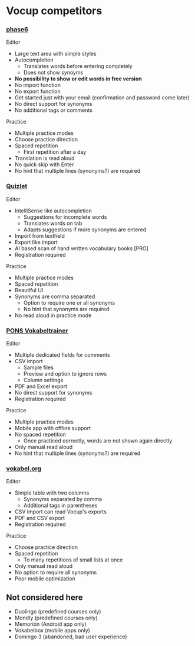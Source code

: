 # Vocup competitors

### [phase6](https://phase-6.de)

Editor
- Large text area with simple styles
- Autocompletion
  - Translates words before entering completely
  - Does not show synoyms
- **No possibility to show or edit words in free version**
- No import function
- No export function
- Get started just with your email (confirmation and password come later)
- No direct support for synonyms
- No additional tags or comments

Practice
- Multiple practice modes
- Choose practice direction
- Spaced repetition
  - First repetition after a day
- Translation is read aloud
- No quick skip with Enter
- No hint that multiple lines (synonyms?) are required

### [Quizlet](https://quizlet.com)

Editor
- IntelliSense like autocompletion
  - Suggestions for incomplete words
  - Translates words on tab
  - Adapts suggestions if more synonyms are entered
- Import from textfield
- Export like import
- AI based scan of hand written vocabulary books \[PRO\]
- Registration required

Practice
- Multiple practice modes
- Spaced repetition
- Beautiful UI
- Synonyms are comma separated
  - Option to require one or all synonyms
  - No hint that synonyms are required
- No read aloud in practice mode

### [PONS Vokabeltrainer](https://de.pons.com/p/online-woerterbuch/vokabeltrainer)

Editor
- Multiple dedicated fields for comments
- CSV import
  - Sample files
  - Preview and option to ignore rows
  - Column settings
- PDF and Excel export
- No direct support for synonyms
- Registration required

Practice
- Multiple practice modes
- Mobile app with offline support
- No spaced repetition
  - Once practiced correctly, words are not shown again directly
- Only manual read aloud
- No hint that multiple lines (synonyms?) are required

### [vokabel.org](https://vokabel.org)

Editor
- Simple table with two columns
  - Synonyms separated by comma
  - Additional tags in parentheses
- CSV import can read Vocup's exports
- PDF and CSV export
- Registration required

Practice
- Choose practice direction
- Spaced repetition
  - To many repetitions of small lists at once
- Only manual read aloud
- No option to require all synonyms
- Poor mobile optimization

## Not considered here
- Duolingo (predefined courses only)
- Mondly (predefined courses only)
- Memorión (Android app only)
- Vokabelbox (mobile apps only)
- Domingo 3 (abandoned, bad user experience)
